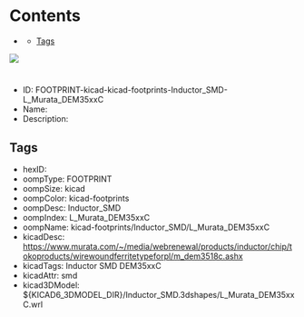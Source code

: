 



Contents
========

* [](#)
	* [Tags](#tags)
  
![][im]
# 

- ID: FOOTPRINT-kicad-kicad-footprints-Inductor_SMD-L_Murata_DEM35xxC
- Name: 
- Description: 

## Tags

- hexID: 
- oompType: FOOTPRINT
- oompSize: kicad
- oompColor: kicad-footprints
- oompDesc: Inductor_SMD
- oompIndex: L_Murata_DEM35xxC
- oompName: kicad-footprints/Inductor_SMD/L_Murata_DEM35xxC
- kicadDesc: https://www.murata.com/~/media/webrenewal/products/inductor/chip/tokoproducts/wirewoundferritetypeforpl/m_dem3518c.ashx
- kicadTags: Inductor SMD DEM35xxC
- kicadAttr: smd
- kicad3DModel: ${KICAD6_3DMODEL_DIR}/Inductor_SMD.3dshapes/L_Murata_DEM35xxC.wrl



[im]: image.png
